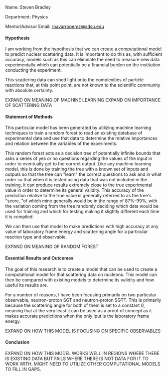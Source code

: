 Name: Steven Bradley

Department: Physics

Mentor/Advisor Email: rnavarroperez@sdsu.edu

#### Hypothesis
I am working from the hypothesis that we can create a computational model to predict nuclear scattering data. It is important to do this as, with sufficient accuracy, models such as this can eliminate the need to measure new data experimentally which can potentially be a financial burden on the institution conducting the experiment.

This scattering data can shed light onto the complexities of particle reactions that, at this point point, are not known to the scientific community with absolute certainty.

EXPAND ON MEANING OF MACHINE LEARNING
EXPAND ON IMPORTANCE OF SCATTERING DATA
#### Statement of Methods
This particular model has been generated by utilizing machine learning techniques to train a random forest to read an existing database of experimental data and use that data to determine the relative importances and relation between the variables of the experiments.

This random forest acts as a decision tree of potentially infinite bounds that asks a series of yes or no questions regarding the values of the input in order to eventually get to the correct output. Like any machine learning model, this is done by training the tree with a known set of inputs and outputs so that the tree can "learn" the correct questions to ask and in what order so that when it is tested using data that was not included in the training, it can produce results extremely close to the true experimental value in order to determine its general validity. This accuracy of the prediction relative to the true value is generally referred to as the tree's "score, "of which mine generally would be in the range of 87%-99%, with the variation coming from the tree randomly deciding which data would be used for training and which for testing making it slightly different each time it is compiled. 

We can then use that model to make predictions with high accuracy at any value of laboratory frame energy and scattering angle for a particular reaction type and observable.

EXPAND ON MEANING OF RANDOM FOREST
#### Essential Results and Outcomes
The goal of this research is to create a model that can be used to create a computational model for that scattering data on nucleons. This model can then be compared with existing models to determine its validity and how useful its results are.

For a number of reasons, I have been focusing primarily on two particular observable, neutron-proton SGT and neutron-proton SGTT. This is primarily because the scattering angle for both of them is set to a constant 0, meaning that at the very least it can be used as a proof of concept as it makes accurate predictions when the only iput is the laboratory frame energy.

EXPAND ON HOW THIS MODEL IS FOCUSING ON SPECIFIC OBSERVABLES
#### Conclusion
EXPAND ON HOW THIS MODEL WORKS WELL IN REGIONS WHERE THERE IS EXISTING DATA BUT FAILS WHERE THERE IS NOT DATA FOR IT TO WORK WITH. MIGHT NEED TO UTILIZE OTHER COMPUTATIONAL MODELS TO FILL IN GAPS.
